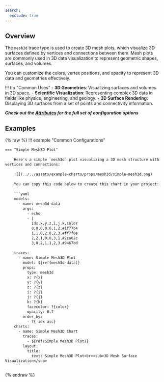 ```yaml
---
search:
  exclude: true
---
```

<!--start-->
## Overview

The `mesh3d` trace type is used to create 3D mesh plots, which visualize 3D surfaces defined by vertices and connections between them. Mesh plots are commonly used in 3D data visualization to represent geometric shapes, surfaces, and volumes.

You can customize the colors, vertex positions, and opacity to represent 3D data and geometries effectively.

!!! tip "Common Uses"
    - **3D Geometries**: Visualizing surfaces and volumes in 3D space.
    - **Scientific Visualization**: Representing complex 3D data in fields like physics, engineering, and geology.
    - **3D Surface Rendering**: Displaying 3D surfaces from a set of points and connectivity information.

_**Check out the [Attributes](../configuration/Trace/Props/Mesh3d/#attributes) for the full set of configuration options**_

## Examples

{% raw %}
!!! example "Common Configurations"

    === "Simple Mesh3D Plot"

        Here's a simple `mesh3d` plot visualizing a 3D mesh structure with vertices and connections:

        ![](../../assets/example-charts/props/mesh3d/simple-mesh3d.png)

        You can copy this code below to create this chart in your project:

        ```yaml
        models:
          - name: mesh3d-data
            args:
              - echo
              - |
                idx,x,y,z,i,j,k,color
                0,0,0,0,0,1,2,#1f77b4
                1,1,0,2,0,2,3,#ff7f0e
                2,2,1,0,0,3,1,#2ca02c
                3,0,2,1,1,2,3,#9467bd

        traces:
          - name: Simple Mesh3D Plot
            model: ${ref(mesh3d-data)}
            props:
              type: mesh3d
              x: ?{x}
              y: ?{y}
              z: ?{z}
              i: ?{i}
              j: ?{j}
              k: ?{k}
              facecolor: ?{color}
              opacity: 0.7
            order_by: 
              - ?{ idx asc}
        charts:
          - name: Simple Mesh3D Chart
            traces:
              - ${ref(Simple Mesh3D Plot)}
            layout:
              title:
                text: Simple Mesh3D Plot<br><sub>3D Mesh Surface Visualization</sub>
        ```

{% endraw %}
<!--end-->